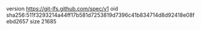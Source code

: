 version https://git-lfs.github.com/spec/v1
oid sha256:511f3293214a44ff17b581d7253819d7396c41b834714d8d92418e08febd2657
size 21685

